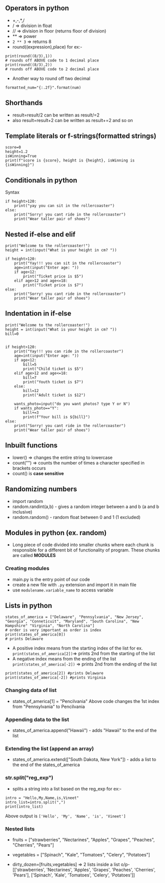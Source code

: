 ## Operators in python
- +,-,*,/
- / => division in float
- // => division in floor (returns floor of division)
- ** => power 
- ```2 ** 3``` => returns 8
- round((expression),place)
for ex:-
```
print(round((8/3),1))
# rounds off ABOVE code to 1 decimal place
print(round((8/3),2))
# rounds off ABOVE code to 2 decimal place
```
- Another way to round off two decimal
```
formatted_num="{:.2f}".format(num)
```
## Shorthands
- result=result/2 can be written as result/=2
- also result=result+2 can be written as result+=2
and so on

## Template literals or f-strings(formatted strings)
```
score=0
height=1.2
isWinning=True
print(f"score is {score}, height is {height}, isWinning is {isWinning}")
```

## Conditionals in python
Syntax
```
if height>120:
	print("yay you can sit in the rollercoaster")
else:
    print("Sorry! you cant ride in the rollercoaster")
	print("Wear taller pair of shoes")
```

## Nested if-else and elif
```
print("Welcome to the rollercoaster!")
height = int(input("What is your height in cm? "))

if height>120:
	print("Yay!!! you can sit in the rollercoaster")
	age=int(input("Enter age: "))
	if age<12:
		print("Ticket price is $5")
	elif age>12 and age<=18:
		print("Ticket price is $7")
else:
	print("Sorry! you cant ride in the rollercoaster")
	print("Wear taller pair of shoes")
```

## Indentation in if-else
```
print("Welcome to the rollercoaster!")
height = int(input("What is your height in cm? "))
bill=0


if height>120:
	print("Yay!!! you can ride in the rollercoaster")
	age=int(input("Enter age: "))
	if age<12:
		bill=5
		print("Child ticket is $5")
	elif age>12 and age<=18:
		bill=7
		print("Youth ticket is $7")
	else:
		bill=12
		print("Adult ticket is $12")
	
	wants_photo=input("do you want photos? type Y or N")
	if wants_photo=="Y":
		bill+=3
		print(f"Your bill is ${bill}")
else:
	print("Sorry! you cant ride in the rollercoaster")
	print("Wear taller pair of shoes")
```

## Inbuilt functions
- lower() => changes the entire string to lowercase
- count("") => counts the number of times a character specified in brackets occurs
- count() is **case sensitive**

## Randomizing numbers
- import random
- random.randint(a,b) - gives a random integer between a and b (a and b inclusive)
- random.random() - random float between 0 and 1 (1 excluded)

## Modules in python (ex. random)
- Long piece of code divided into smaller chunks where each chunk is responsible for a different bit of functionality of program. These chunks are called **MODULES**

### Creating modules
- main.py is the entry point of our code
- create a new file with ```.py``` extension and import it in main file
- use ```modulename.variable_name``` to access variable

## Lists in python
```
states_of_america = ["Delaware", "Pennsylvania", "New Jersey", "Georgia", "Conneticuit", "Maryland", "South Carolina", "New Hampshire" "Virginia", "North Carolina"]
# order is very important as order is index
print(states_of_america[0])
# prints Delaware
```
- A positive index means from the starting index of the list
for ex.
```print(states_of_america[2])```=> prints 2nd from the starting of the list
- A negative index means from the ending of the list
```print(states_of_america[-2])``` => prints 2nd from the ending of the list

```
print(states_of_america[2]) #prints Delaware
print(states_of_america[-2]) #prints Virginia
```

### Changing data of list
- states_of_america[1] = "Pencilvania"
Above code changes the 1st index from "Pennsylvania" to Pencilvania

### Appending data to the list
- states_of_america.append("Hawaii") - adds "Hawaii" to the end of the list

### Extending the list (append an array)
- states_of_america.extend(["South Dakota, New York"]) - adds a list to the end of the states_of_america

### str.split("reg_exp")
- splits a string into a list based on the reg_exp
for ex:-
```
intro = "Hello,My,Name,is,Vineet"
intro_list=intro.split(",")
print(intro_list)
```
Above output is
```['Hello', 'My', 'Name', 'is', 'Vineet']```

### Nested lists
- fruits = ["strawberries", "Nectarines", "Apples", "Grapes", "Peaches", "Cherries", "Pears"]
- vegetables = ["Spinach", "Kale", "Tomatoes", "Celery", "Potatoes"]

- dirty_dozen=[fruits,vegetables] => 2 lists inside a list
o/p- [['strawberries', 'Nectarines', 'Apples', 'Grapes', 'Peaches', 'Cherries', 'Pears'], ['Spinach', 'Kale', 'Tomatoes', 'Celery', 'Potatoes']]

